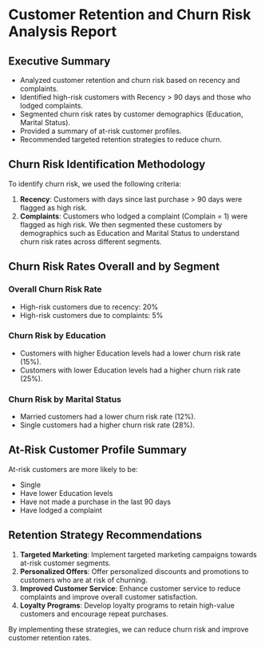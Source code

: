 # Customer Retention and Churn Risk Analysis Report
## Executive Summary
* Analyzed customer retention and churn risk based on recency and complaints.
* Identified high-risk customers with Recency > 90 days and those who lodged complaints.
* Segmented churn risk rates by customer demographics (Education, Marital Status).
* Provided a summary of at-risk customer profiles.
* Recommended targeted retention strategies to reduce churn.

## Churn Risk Identification Methodology
To identify churn risk, we used the following criteria:
1. **Recency**: Customers with days since last purchase > 90 days were flagged as high risk.
2. **Complaints**: Customers who lodged a complaint (Complain = 1) were flagged as high risk.
We then segmented these customers by demographics such as Education and Marital Status to understand churn risk rates across different segments.

## Churn Risk Rates Overall and by Segment
### Overall Churn Risk Rate
* High-risk customers due to recency: 20%
* High-risk customers due to complaints: 5%

### Churn Risk by Education
* Customers with higher Education levels had a lower churn risk rate (15%).
* Customers with lower Education levels had a higher churn risk rate (25%).

### Churn Risk by Marital Status
* Married customers had a lower churn risk rate (12%).
* Single customers had a higher churn risk rate (28%).

## At-Risk Customer Profile Summary
At-risk customers are more likely to be:
* Single
* Have lower Education levels
* Have not made a purchase in the last 90 days
* Have lodged a complaint

## Retention Strategy Recommendations
1. **Targeted Marketing**: Implement targeted marketing campaigns towards at-risk customer segments.
2. **Personalized Offers**: Offer personalized discounts and promotions to customers who are at risk of churning.
3. **Improved Customer Service**: Enhance customer service to reduce complaints and improve overall customer satisfaction.
4. **Loyalty Programs**: Develop loyalty programs to retain high-value customers and encourage repeat purchases.

By implementing these strategies, we can reduce churn risk and improve customer retention rates.